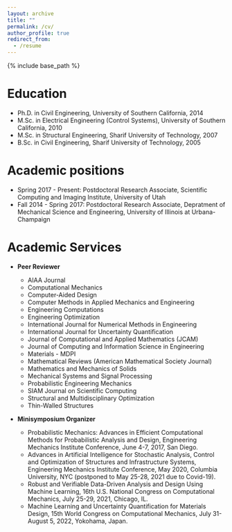 ```yaml
---
layout: archive
title: ""
permalink: /cv/
author_profile: true
redirect_from:
  - /resume
---
```


{% include base_path %}

Education
======
* Ph.D. in Civil Engineering, University of Southern California, 2014
* M.Sc. in Electrical Engineering (Control Systems), University of Southern California, 2010
* M.Sc. in Structural Engineering, Sharif University of Technology, 2007
* B.Sc. in Civil Engineering, Sharif University of Technology, 2005




Academic positions
======
* Spring 2017 - Present: Postdoctoral Research Associate, Scientific Computing and Imaging Institute, University of Utah
* Fall 2014 - Spring 2017: Postdoctoral Research Associate, Depratment of Mechanical Science and Engineering, University of Illinois at Urbana-Champaign
 
  
Academic Services 
======
* **Peer Reviewer** 
  - AIAA Journal
  - Computational Mechanics
  - Computer-Aided Design
  - Computer Methods in Applied Mechanics and Engineering
  - Engineering Computations
  - Engineering Optimization
  - International Journal for Numerical Methods in Engineering
  - International Journal for Uncertainty Quantification
  - Journal of Computational and Applied Mathematics (JCAM)
  - Journal of Computing and Information Science in Engineering
  - Materials - MDPI
  - Mathematical Reviews (American Mathematical Society Journal)
  - Mathematics and Mechanics of Solids
  - Mechanical Systems and Signal Processing
  - Probabilistic Engineering Mechanics
  - SIAM Journal on Scientific Computing
  - Structural and Multidisciplinary Optimization
  - Thin-Walled Structures

* **Minisymposium Organizer**
   - Probabilistic Mechanics: Advances in Efficient Computational Methods for Probabilistic Analysis and Design, Engineering Mechanics Institute Conference, June
4-7, 2017, San Diego.
   - Advances in Artificial Intelligence for Stochastic Analysis, Control and Optimization of Structures and Infrastructure Systems, Engineering Mechanics Institute
Conference, May 2020, Columbia University, NYC (postponed to May 25-28, 2021 due to Covid-19).
   - Robust and Verifiable Data-Driven Analysis and Design Using Machine Learning, 16th U.S. National Congress on Computational Mechanics, July 25-29, 2021,
Chicago, IL.
   - Machine Learning and Uncertainty Quantification for Materials Design, 15th World Congress on Computational Mechanics, July 31- August 5, 2022, Yokohama, Japan. 
